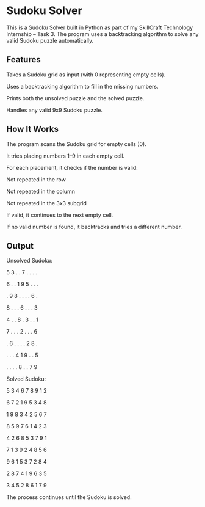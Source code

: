 # Sudoku Solver 

This is a Sudoku Solver built in Python as part of my SkillCraft Technology Internship – Task 3.
The program uses a backtracking algorithm to solve any valid Sudoku puzzle automatically.

## Features

Takes a Sudoku grid as input (with 0 representing empty cells).

Uses a backtracking algorithm to fill in the missing numbers.

Prints both the unsolved puzzle and the solved puzzle.

Handles any valid 9x9 Sudoku puzzle.

## How It Works

The program scans the Sudoku grid for empty cells (0).

It tries placing numbers 1–9 in each empty cell.

For each placement, it checks if the number is valid:

Not repeated in the row

Not repeated in the column

Not repeated in the 3x3 subgrid

If valid, it continues to the next empty cell.

If no valid number is found, it backtracks and tries a different number.

## Output

Unsolved Sudoku:

5 3 . . 7 . . . .

6 . . 1 9 5 . . .

. 9 8 . . . . 6 .

8 . . . 6 . . . 3


4 . . 8 . 3 . . 1

7 . . . 2 . . . 6

. 6 . . . . 2 8 .

. . . 4 1 9 . . 5

. . . . 8 . . 7 9

Solved Sudoku:

5 3 4 6 7 8 9 1 2

6 7 2 1 9 5 3 4 8

1 9 8 3 4 2 5 6 7


8 5 9 7 6 1 4 2 3


4 2 6 8 5 3 7 9 1

7 1 3 9 2 4 8 5 6

9 6 1 5 3 7 2 8 4

2 8 7 4 1 9 6 3 5

3 4 5 2 8 6 1 7 9


The process continues until the Sudoku is solved.
